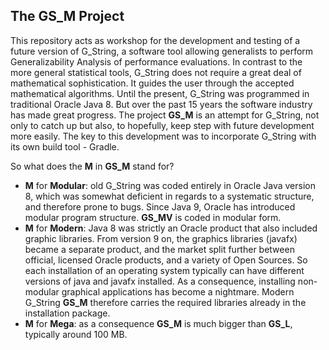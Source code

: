 ## The GS_M Project
This repository acts as workshop for the development and testing of a future version of G_String, a software tool allowing generalists to perform Generalizability Analysis of performance evaluations.
In contrast to the more general statistical tools, G_String does not require a great deal of mathematical sophistication. It guides the user through the accepted mathematical algorithms.
Until the present, G_String was programmed in traditional Oracle Java 8. But over the past 15 years the software industry has made great progress. 
The project **GS_M** is an attempt for G_String, not only to catch up but also, to hopefully, keep step with future development more easily.
The key to this development was to incorporate G_String with its own build tool - Gradle.

So what does the **M** in **GS_M** stand for?
- **M** for **Modular**: old G_String was coded entirely in Oracle Java version 8, which was somewhat deficient in regards to a systematic structure, and therefore prone to bugs. Since Java 9, Oracle has introduced modular program structure. **GS_MV** is coded in modular form.
- **M** for **Modern**: Java 8 was strictly an Oracle product that also included graphic libraries. From version 9 on, the graphics libraries (javafx) became a separate product, and the market split further between official, licensed Oracle products, and a variety of Open Sources. So each installation of an operating system typically can have different versions of java and javafx installed. As a consequence, installing non-modular graphical applications has become a nightmare. Modern G_String **GS_M** therefore carries the required libraries already in the installation package.
- **M** for **Mega**: as a consequence **GS_M** is much bigger than **GS_L**, typically around 100 MB.


